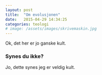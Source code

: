 ```yaml
---
layout: post
title:  "Om evolusjonen"
date:   2015-04-29 14:34:25
categories: teologi
# image: /assets/images/skrivemaskin.jpg
---
```

Ok, det her er jo ganske kult.

### Synes du ikke?

Jo, dette synes jeg er veldig kult.

